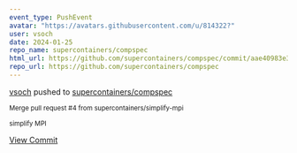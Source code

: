 ```yaml
---
event_type: PushEvent
avatar: "https://avatars.githubusercontent.com/u/814322?"
user: vsoch
date: 2024-01-25
repo_name: supercontainers/compspec
html_url: https://github.com/supercontainers/compspec/commit/aae40983e382777dcf46d7ac444e18c379a221a9
repo_url: https://github.com/supercontainers/compspec
---
```


<a href='https://github.com/vsoch' target='_blank'>vsoch</a> pushed to <a href='https://github.com/supercontainers/compspec' target='_blank'>supercontainers/compspec</a>

<small>Merge pull request #4 from supercontainers/simplify-mpi

simplify MPI</small>

<a href='https://github.com/supercontainers/compspec/commit/aae40983e382777dcf46d7ac444e18c379a221a9' target='_blank'>View Commit</a>